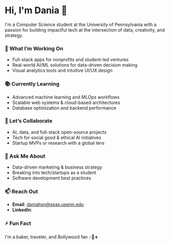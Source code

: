 # Hi, I'm Dania 👋

I'm a Computer Science student at the University of Pennsylvania with a passion for building impactful tech at the intersection of data, creativity, and strategy.

### 🚀 What I’m Working On
- Full-stack apps for nonprofits and student-led ventures  
- Real-world AI/ML solutions for data-driven decision making  
- Visual analytics tools and intuitive UI/UX design  

### 📚 Currently Learning
- Advanced machine learning and MLOps workflows  
- Scalable web systems & cloud-based architectures  
- Database optimization and backend performance  

### 🤝 Let’s Collaborate
- AI, data, and full-stack open-source projects  
- Tech for social good & ethical AI initiatives  
- Startup MVPs or research with a global lens  

### 💬 Ask Me About
- Data-driven marketing & business strategy  
- Breaking into tech/startups as a student  
- Software development best practices  

### 📫 Reach Out
- **Email**: daniahsn@seas.upenn.edu  
- **LinkedIn**: [](https://www.linkedin.com/in/daniahasan-)

### ⚡ Fun Fact
I'm a baker, traveler, and Bollywood fan 🎶🍰✈️
